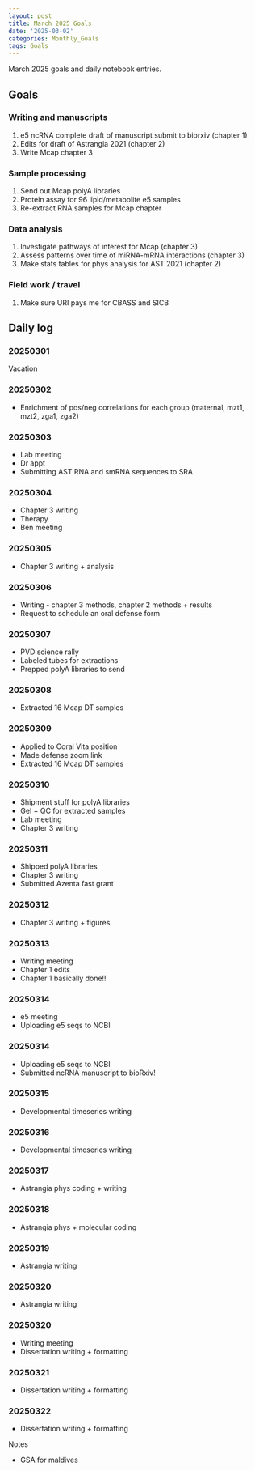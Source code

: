 ```yaml
---
layout: post
title: March 2025 Goals
date: '2025-03-02'
categories: Monthly_Goals
tags: Goals
---
```


March 2025 goals and daily notebook entries.

## Goals  

### Writing and manuscripts 

1. e5 ncRNA complete draft of manuscript submit to biorxiv (chapter 1)
2. Edits for draft of Astrangia 2021 (chapter 2)
3. Write Mcap chapter 3

### Sample processing

1. Send out Mcap polyA libraries 
2. Protein assay for 96 lipid/metabolite e5 samples
3. Re-extract RNA samples for Mcap chapter 

### Data analysis

1. Investigate pathways of interest for Mcap (chapter 3)
2. Assess patterns over time of miRNA-mRNA interactions (chapter 3)
3. Make stats tables for phys analysis for AST 2021 (chapter 2)

### Field work / travel 

1. Make sure URI pays me for CBASS and SICB

## Daily log 

### 20250301

Vacation 

### 20250302

- Enrichment of pos/neg correlations for each group (maternal, mzt1, mzt2, zga1, zga2)

### 20250303

- Lab meeting 
- Dr appt 
- Submitting AST RNA and smRNA sequences to SRA

### 20250304

- Chapter 3 writing 
- Therapy
- Ben meeting 

### 20250305

- Chapter 3 writing + analysis

### 20250306

- Writing - chapter 3 methods, chapter 2 methods + results 
- Request to schedule an oral defense form

### 20250307 

- PVD science rally 
- Labeled tubes for extractions 
- Prepped polyA libraries to send 

### 20250308

- Extracted 16 Mcap DT samples 

### 20250309

- Applied to Coral Vita position 
- Made defense zoom link
- Extracted 16 Mcap DT samples 

### 20250310

- Shipment stuff for polyA libraries 
- Gel + QC for extracted samples 
- Lab meeting 
- Chapter 3 writing 

### 20250311

- Shipped polyA libraries
- Chapter 3 writing 
- Submitted Azenta fast grant 

### 20250312

- Chapter 3 writing + figures

### 20250313

- Writing meeting 
- Chapter 1 edits 
- Chapter 1 basically done!!

### 20250314

- e5 meeting 
- Uploading e5 seqs to NCBI 

### 20250314

- Uploading e5 seqs to NCBI 
- Submitted ncRNA manuscript to bioRxiv!

### 20250315

- Developmental timeseries writing 

### 20250316

- Developmental timeseries writing 

### 20250317 

- Astrangia phys coding + writing 

### 20250318 

- Astrangia phys + molecular coding 

### 20250319

- Astrangia writing 

### 20250320

- Astrangia writing 

### 20250320

- Writing meeting 
- Dissertation writing + formatting 

### 20250321

- Dissertation writing + formatting 

### 20250322

- Dissertation writing + formatting 


Notes 

- GSA for maldives


